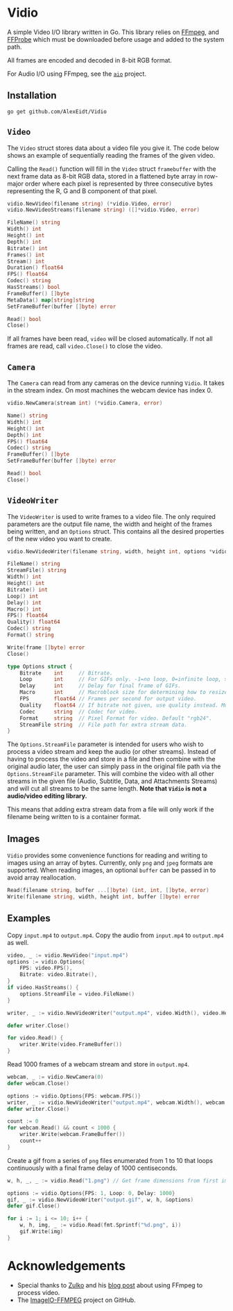 # Vidio

A simple Video I/O library written in Go. This library relies on [FFmpeg](https://www.ffmpeg.org/), and [FFProbe](https://www.ffmpeg.org/) which must be downloaded before usage and added to the system path.

All frames are encoded and decoded in 8-bit RGB format.

For Audio I/O using FFmpeg, see the [`aio`](https://github.com/AlexEidt/aio) project.

## Installation

```
go get github.com/AlexEidt/Vidio
```

## `Video`

The `Video` struct stores data about a video file you give it. The code below shows an example of sequentially reading the frames of the given video.

Calling the `Read()` function will fill in the `Video` struct `framebuffer` with the next frame data as 8-bit RGB data, stored in a flattened byte array in row-major order where each pixel is represented by three consecutive bytes representing the R, G and B component of that pixel.

```go
vidio.NewVideo(filename string) (*vidio.Video, error)
vidio.NewVideoStreams(filename string) ([]*vidio.Video, error)

FileName() string
Width() int
Height() int
Depth() int
Bitrate() int
Frames() int
Stream() int
Duration() float64
FPS() float64
Codec() string
HasStreams() bool
FrameBuffer() []byte
MetaData() map[string]string
SetFrameBuffer(buffer []byte) error

Read() bool
Close()
```

If all frames have been read, `video` will be closed automatically. If not all frames are read, call `video.Close()` to close the video.

## `Camera`

The `Camera` can read from any cameras on the device running `Vidio`. It takes in the stream index. On most machines the webcam device has index 0.

```go
vidio.NewCamera(stream int) (*vidio.Camera, error)

Name() string
Width() int
Height() int
Depth() int
FPS() float64
Codec() string
FrameBuffer() []byte
SetFrameBuffer(buffer []byte) error

Read() bool
Close()
```

## `VideoWriter`

The `VideoWriter` is used to write frames to a video file. The only required parameters are the output file name, the width and height of the frames being written, and an `Options` struct. This contains all the desired properties of the new video you want to create.

```go
vidio.NewVideoWriter(filename string, width, height int, options *vidio.Options) (*vidio.VideoWriter, error)

FileName() string
StreamFile() string
Width() int
Height() int
Bitrate() int
Loop() int
Delay() int
Macro() int
FPS() float64
Quality() float64
Codec() string
Format() string

Write(frame []byte) error
Close()
```

```go
type Options struct {
	Bitrate    int     // Bitrate.
	Loop       int     // For GIFs only. -1=no loop, 0=infinite loop, >0=number of loops.
	Delay      int     // Delay for final frame of GIFs.
	Macro      int     // Macroblock size for determining how to resize frames for codecs.
	FPS        float64 // Frames per second for output video.
	Quality    float64 // If bitrate not given, use quality instead. Must be between 0 and 1. 0:best, 1:worst.
	Codec      string  // Codec for video.
	Format     string  // Pixel Format for video. Default "rgb24".
	StreamFile string  // File path for extra stream data.
}
```

The `Options.StreamFile` parameter is intended for users who wish to process a video stream and keep the audio (or other streams). Instead of having to process the video and store in a file and then combine with the original audio later, the user can simply pass in the original file path via the `Options.StreamFile` parameter. This will combine the video with all other streams in the given file (Audio, Subtitle, Data, and Attachments Streams) and will cut all streams to be the same length. **Note that `Vidio` is not a audio/video editing library.**

This means that adding extra stream data from a file will only work if the filename being written to is a container format.

## Images

`Vidio` provides some convenience functions for reading and writing to images using an array of bytes. Currently, only `png` and `jpeg` formats are supported. When reading images, an optional `buffer` can be passed in to avoid array reallocation.

```go
Read(filename string, buffer ...[]byte) (int, int, []byte, error)
Write(filename string, width, height int, buffer []byte) error
```

## Examples

Copy `input.mp4` to `output.mp4`. Copy the audio from `input.mp4` to `output.mp4` as well.

```go
video, _ := vidio.NewVideo("input.mp4")
options := vidio.Options{
	FPS: video.FPS(),
	Bitrate: video.Bitrate(),
}
if video.HasStreams() {
	options.StreamFile = video.FileName()
}

writer, _ := vidio.NewVideoWriter("output.mp4", video.Width(), video.Height(), &options)

defer writer.Close()

for video.Read() {
    writer.Write(video.FrameBuffer())
}
```

Read 1000 frames of a webcam stream and store in `output.mp4`.

```go
webcam, _ := vidio.NewCamera(0)
defer webcam.Close()

options := vidio.Options{FPS: webcam.FPS()}
writer, _ := vidio.NewVideoWriter("output.mp4", webcam.Width(), webcam.Height(), &options)
defer writer.Close()

count := 0
for webcam.Read() && count < 1000 {
	writer.Write(webcam.FrameBuffer())
	count++
}
```

Create a gif from a series of `png` files enumerated from 1 to 10 that loops continuously with a final frame delay of 1000 centiseconds.

```go
w, h, _, _ := vidio.Read("1.png") // Get frame dimensions from first image

options := vidio.Options{FPS: 1, Loop: 0, Delay: 1000}
gif, _ := vidio.NewVideoWriter("output.gif", w, h, &options)
defer gif.Close()

for i := 1; i <= 10; i++ {
	w, h, img, _ := vidio.Read(fmt.Sprintf("%d.png", i))
	gif.Write(img)
}
```

# Acknowledgements

* Special thanks to [Zulko](http://zulko.github.io/) and his [blog post](http://zulko.github.io/blog/2013/09/27/read-and-write-video-frames-in-python-using-ffmpeg/) about using FFmpeg to process video.
* The [ImageIO-FFMPEG](https://github.com/imageio/imageio-ffmpeg/) project on GitHub.